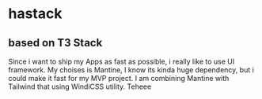 # hastack
## based on T3 Stack

Since i want to ship my Apps as fast as possible, i really like to use UI framework. My choises is Mantine, I know its kinda huge dependency, but i could make it fast for my MVP project. I am combining Mantine with Tailwind that using WindiCSS utility. Teheee


